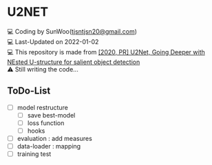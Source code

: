 # U2NET

💻 Coding by SunWoo(tjsntjsn20@gmail.com) <br>
💻 Last-Updated on 2022-01-02 <br>
💻 This repository is made from [[2020, PR] U2Net, Going Deeper with NEsted U-structure for salient object detection](https://arxiv.org/abs/2005.09007) <br>
⚠ Still writing the code...

## ToDo-List
- [ ] model restructure
    - [ ] save best-model
    - [ ] loss function
    - [ ] hooks
- [ ] evaluation : add measures
- [ ] data-loader : mapping
- [ ] training test
